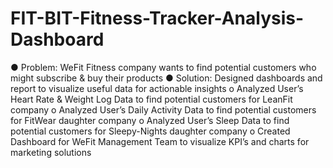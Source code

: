 # FIT-BIT-Fitness-Tracker-Analysis-Dashboard
●	Problem: WeFit Fitness company wants to find potential customers who might subscribe & buy their products
●	Solution: Designed dashboards and report to visualize useful data for actionable insights
o	Analyzed User’s Heart Rate & Weight Log Data to find potential customers for LeanFit company
o	Analyzed User’s Daily Activity Data to find potential customers for FitWear daughter company
o	Analyzed User’s Sleep Data to find potential customers for Sleepy-Nights daughter company
o	Created Dashboard for WeFit Management Team to visualize KPI’s and charts for marketing solutions
